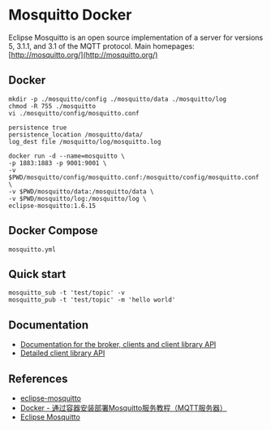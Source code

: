 # Mosquitto Docker

Eclipse Mosquitto is an open source implementation of a server for versions 5, 3.1.1, and 3.1 of the MQTT protocol. Main homepages: [http://mosquitto.org/](http://mosquitto.org/)

## Docker
```
mkdir -p ./mosquitto/config ./mosquitto/data ./mosquitto/log
chmod -R 755 ./mosquitto
vi ./mosquitto/config/mosquitto.conf
```
```
persistence true
persistence_location /mosquitto/data/
log_dest file /mosquitto/log/mosquitto.log
```
```
docker run -d --name=mosquitto \
-p 1883:1883 -p 9001:9001 \
-v $PWD/mosquitto/config/mosquitto.conf:/mosquitto/config/mosquitto.conf \
-v $PWD/mosquitto/data:/mosquitto/data \
-v $PWD/mosquitto/log:/mosquitto/log \
eclipse-mosquitto:1.6.15
```

## Docker Compose
`mosquitto.yml`

## Quick start
```
mosquitto_sub -t 'test/topic' -v
mosquitto_pub -t 'test/topic' -m 'hello world'
```

## Documentation
- [Documentation for the broker, clients and client library API](https://mosquitto.org/man/)
- [Detailed client library API](https://mosquitto.org/api/)

## References
- [eclipse-mosquitto](https://hub.docker.com/_/eclipse-mosquitto/)
- [Docker - 通过容器安装部署Mosquitto服务教程（MQTT服务器）](https://www.hangge.com/blog/cache/detail_2896.html)
- [Eclipse Mosquitto](https://github.com/eclipse/mosquitto)
